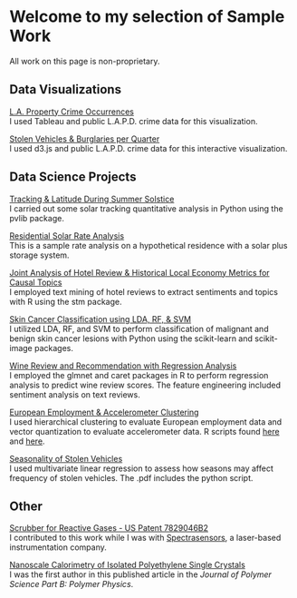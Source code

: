 # Welcome to my selection of Sample Work

All work on this page is non-proprietary.

## Data Visualizations
  
[L.A. Property Crime Occurrences](https://public.tableau.com/profile/alex.kwan5873#!/vizhome/AK_midterm_project_v2/Dashboard)  
I used Tableau and public L.A.P.D. crime data for this visualization.
  
[Stolen Vehicles & Burglaries per Quarter](https://irxum.github.io/ddv_project/ddvp_p1.html)  
I used d3.js and public L.A.P.D. crime data for this interactive visualization.


  
## Data Science Projects

[Tracking & Latitude During Summer Solstice](https://github.com/irxum/irxum.sample.work/wiki/Tracking-&-Latitude-During-Summer-Solstice)  
I carried out some solar tracking quantitative analysis in Python using the pvlib package.  

[Residential Solar Rate Analysis](https://irxum.github.io/irxum.sample.work/Residential_Solar_Demand_Rate_Analysis.ipynb)  
This is a sample rate analysis on a hypothetical residence with a solar plus storage system.

[Joint Analysis of Hotel Review & Historical Local Economy Metrics for Causal Topics](https://irxum.github.io/causality/)  
I employed text mining of hotel reviews to extract sentiments and topics with R using the stm package.  

[Skin Cancer Classification using LDA, RF, & SVM](https://github.com/irxum/psl_proj2/blob/master/Project2_akwan2.ipynb)  
I utilized LDA, RF, and SVM to perform classification of malignant and benign skin cancer lesions with Python using the scikit-learn and scikit-image packages.

[Wine Review and Recommendation with Regression Analysis](https://github.com/irxum/psl_proj1/blob/master/Project1_akwan2.Rmd)  
I employed the glmnet and caret packages in R to perform regression analysis to predict wine review scores.  The feature engineering included sentiment analysis on text reviews.

[European Employment & Accelerometer Clustering](https://irxum.github.io/irxum.sample.work/AlexKwan_hw4.pdf)  
I used hierarchical clustering to evaluate European employment data and vector quantization to evaluate accelerometer data.  R scripts found [here](https://github.com/irxum/irxum.sample.work/blob/master/hw4_prob1.R) and [here](https://github.com/irxum/irxum.sample.work/blob/master/hw4_prob2_AB_v2.R).  

[Seasonality of Stolen Vehicles](https://irxum.github.io/irxum.sample.work/AlexKwan_StolenVehicles.pdf)  
I used multivariate linear regression to assess how seasons may affect frequency of stolen vehicles.  The .pdf includes the python script.

  
## Other

[Scrubber for Reactive Gases - US Patent 7829046B2](https://patentimages.storage.googleapis.com/f4/e1/6f/1b7d64ed24620a/US7829046.pdf)  
I contributed to this work while I was with [Spectrasensors](https://www.spectrasensors.com), a laser-based instrumentation company.  

[Nanoscale Calorimetry of Isolated Polyethylene Single Crystals](http://allen.matse.illinois.edu/pdf/allen_jpsb_060101.pdf)  
I was the first author in this published article in the _Journal of Polymer Science Part B: Polymer Physics_.

  

